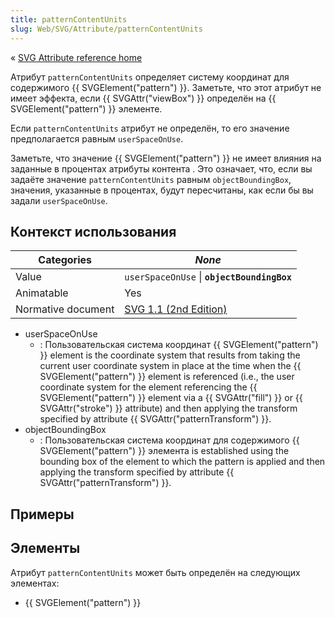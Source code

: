 ```yaml
---
title: patternContentUnits
slug: Web/SVG/Attribute/patternContentUnits
---
```

« [SVG Attribute reference home](/en/SVG/Attribute)

Атрибут `patternContentUnits` определяет систему координат для содержимого {{ SVGElement("pattern") }}. Заметьте, что этот атрибут не имеет эффекта, если {{ SVGAttr("viewBox") }} определён на {{ SVGElement("pattern") }} элементе.

Если `patternContentUnits` атрибут не определён, то его значение предполагается равным `userSpaceOnUse`.

Заметьте, что значение {{ SVGElement("pattern") }} не имеет влияния на заданные в процентах атрибуты контента . Это означает, что, если вы задаёте значение `patternContentUnits` равным `objectBoundingBox`, значения, указанные в процентах, будут пересчитаны, как если бы вы задали `userSpaceOnUse`.

## Контекст использования

| Categories         | _None_                                                                                                       |
| ------------------ | ------------------------------------------------------------------------------------------------------------ |
| Value              | `userSpaceOnUse` \| **`objectBoundingBox`**                                                                  |
| Animatable         | Yes                                                                                                          |
| Normative document | [SVG 1.1 (2nd Edition)](http://www.w3.org/TR/SVG11/pservers.html#PatternElementPatternContentUnitsAttribute) |

- userSpaceOnUse
  - : Пользовательская система координат {{ SVGElement("pattern") }} element is the coordinate system that results from taking the current user coordinate system in place at the time when the {{ SVGElement("pattern") }} element is referenced (i.e., the user coordinate system for the element referencing the {{ SVGElement("pattern") }} element via a {{ SVGAttr("fill") }} or {{ SVGAttr("stroke") }} attribute) and then applying the transform specified by attribute {{ SVGAttr("patternTransform") }}.
- objectBoundingBox
  - : Пользовательская система координат для содержимого {{ SVGElement("pattern") }} элемента is established using the bounding box of the element to which the pattern is applied and then applying the transform specified by attribute {{ SVGAttr("patternTransform") }}.

## Примеры

## Элементы

Атрибут `patternContentUnits` может быть определён на следующих элементах:

- {{ SVGElement("pattern") }}
